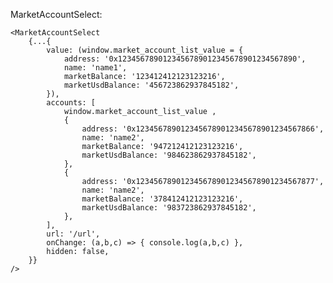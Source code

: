 MarketAccountSelect:

    <MarketAccountSelect
        {...{
            value: (window.market_account_list_value = {
                address: '0x1234567890123456789012345678901234567890',
                name: 'name1',
                marketBalance: '123412412123123216',
                marketUsdBalance: '456723862937845182',
            }),
            accounts: [
                window.market_account_list_value ,
                {
                    address: '0x1234567890123456789012345678901234567866',
                    name: 'name2',
                    marketBalance: '947212412123123216',
                    marketUsdBalance: '984623862937845182',
                },
                {
                    address: '0x1234567890123456789012345678901234567877',
                    name: 'name2',
                    marketBalance: '378412412123123216',
                    marketUsdBalance: '983723862937845182',
                },
            ],
            url: '/url',
            onChange: (a,b,c) => { console.log(a,b,c) },
            hidden: false,
        }}
    />
